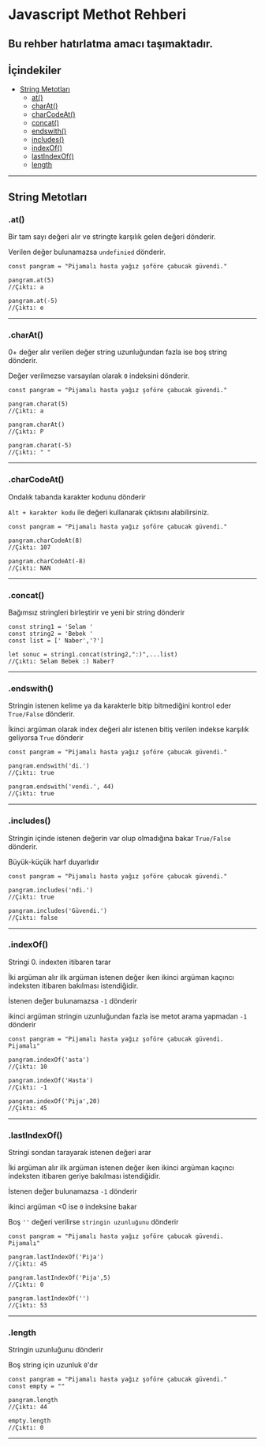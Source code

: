 # Javascript Methot Rehberi
Bu rehber hatırlatma amacı taşımaktadır. 
---
## İçindekiler
* [String Metotları](#String-Metotları)
  - [at()](#at)
  - [charAt()](#charAt)
  - [charCodeAt()](#charCodeAt)
  - [concat()](#concat)
  - [endswith()](#endswith)
  - [includes()](#includes)
  - [indexOf()](#indexOf)
  - [lastIndexOf()](#lastIndexOf)
  - [length](#length)
---
## String Metotları


### .at()
Bir tam sayı değeri alır ve stringte karşılık gelen değeri dönderir.

Verilen değer bulunamazsa `undefinied` dönderir.

```
const pangram = "Pijamalı hasta yağız şoföre çabucak güvendi."

pangram.at(5)
//Çıktı: a

pangram.at(-5)
//Çıktı: e
```
---
### .charAt()
0+ değer alır verilen değer string uzunluğundan fazla ise boş string dönderir.

Değer verilmezse varsayılan olarak `0` indeksini dönderir.

```
const pangram = "Pijamalı hasta yağız şoföre çabucak güvendi."

pangram.charat(5)
//Çıktı: a

pangram.charAt()
//Çıktı: P

pangram.charat(-5)
//Çıktı: " "
```
---
### .charCodeAt()
Ondalık tabanda karakter kodunu dönderir 

`Alt + karakter kodu` ile değeri kullanarak çıktısını alabilirsiniz.
```
const pangram = "Pijamalı hasta yağız şoföre çabucak güvendi."

pangram.charCodeAt(8)
//Çıktı: 107

pangram.charCodeAt(-8)
//Çıktı: NAN
```

---
### .concat()
Bağımsız stringleri birleştirir ve yeni bir string dönderir
```
const string1 = 'Selam '
const string2 = 'Bebek '
const list = [' Naber','?']

let sonuc = string1.concat(string2,":)",...list) 
//Çıktı: Selam Bebek :) Naber?
```

---
### .endswith()
Stringin istenen kelime ya da karakterle bitip bitmediğini kontrol eder `True/False` dönderir.

İkinci argüman olarak index değeri alır istenen bitiş verilen indekse karşılık geliyorsa `True` dönderir
```
const pangram = "Pijamalı hasta yağız şoföre çabucak güvendi."

pangram.endswith('di.')
//Çıktı: true

pangram.endswith('vendi.', 44)
//Çıktı: true
```
---
### .includes()
Stringin içinde istenen değerin var olup olmadığına bakar `True/False` dönderir.

Büyük-küçük harf duyarlıdır 

```
const pangram = "Pijamalı hasta yağız şoföre çabucak güvendi."

pangram.includes('ndi.')
//Çıktı: true

pangram.includes('Güvendi.')
//Çıktı: false
```
---
### .indexOf()
Stringi 0. indexten itibaren tarar

İki argüman alır ilk argüman istenen değer iken ikinci argüman kaçıncı indeksten itibaren bakılması istendiğidir.

İstenen değer bulunamazsa `-1` dönderir

ikinci argüman stringin uzunluğundan fazla ise metot arama yapmadan `-1` dönderir

```
const pangram = "Pijamalı hasta yağız şoföre çabucak güvendi. Pijamalı"

pangram.indexOf('asta')
//Çıktı: 10

pangram.indexOf('Hasta')
//Çıktı: -1

pangram.indexOf('Pija',20)
//Çıktı: 45
```
---
### .lastIndexOf()
Stringi sondan tarayarak istenen değeri arar

İki argüman alır ilk argüman istenen değer iken ikinci argüman kaçıncı indeksten itibaren geriye bakılması istendiğidir.

İstenen değer bulunamazsa `-1` dönderir

ikinci argüman <0 ise `0` indeksine bakar

Boş `''` değeri verilirse `stringin uzunluğunu` dönderir

```
const pangram = "Pijamalı hasta yağız şoföre çabucak güvendi. Pijamalı"

pangram.lastIndexOf('Pija')
//Çıktı: 45

pangram.lastIndexOf('Pija',5)
//Çıktı: 0

pangram.lastIndexOf('')
//Çıktı: 53
```
---
### .length
Stringin uzunluğunu dönderir

Boş string için uzunluk `0`'dır

```
const pangram = "Pijamalı hasta yağız şoföre çabucak güvendi."
const empty = ""

pangram.length
//Çıktı: 44

empty.length
//Çıktı: 0
```
---